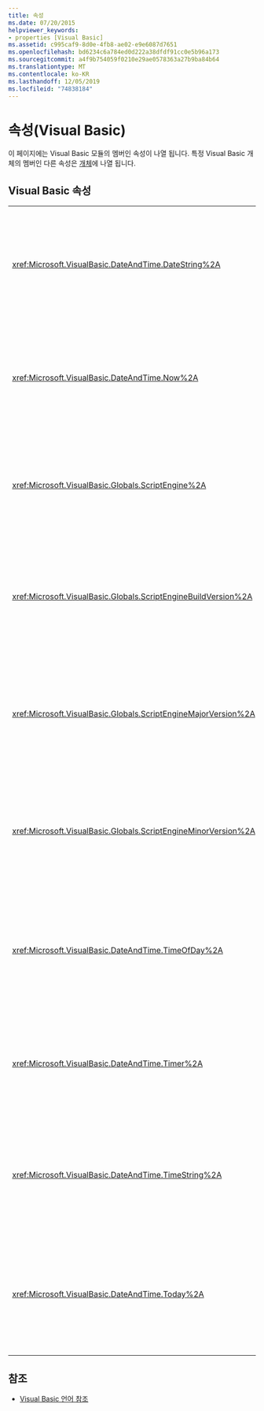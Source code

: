 ```yaml
---
title: 속성
ms.date: 07/20/2015
helpviewer_keywords:
- properties [Visual Basic]
ms.assetid: c995caf9-8d0e-4fb8-ae02-e9e6087d7651
ms.openlocfilehash: bd6234c6a784ed0d222a38dfdf91cc0e5b96a173
ms.sourcegitcommit: a4f9b754059f0210e29ae0578363a27b9ba84b64
ms.translationtype: MT
ms.contentlocale: ko-KR
ms.lasthandoff: 12/05/2019
ms.locfileid: "74838184"
---
```

# <a name="properties-visual-basic"></a>속성(Visual Basic)

이 페이지에는 Visual Basic 모듈의 멤버인 속성이 나열 됩니다. 특정 Visual Basic 개체의 멤버인 다른 속성은 [개체](../../visual-basic/language-reference/objects/index.md)에 나열 됩니다.  
  
## <a name="visual-basic-properties"></a>Visual Basic 속성  
  
|||  
|---|---|  
|<xref:Microsoft.VisualBasic.DateAndTime.DateString%2A>|설정 하거나 반환을 `String` 시스템의 현재 날짜를 나타내는 값입니다.|  
|<xref:Microsoft.VisualBasic.DateAndTime.Now%2A>|반환 된 `Date` 시스템에 따라 시간과 현재 날짜를 포함 하는 값입니다.|  
|<xref:Microsoft.VisualBasic.Globals.ScriptEngine%2A>|반환 된 `String` 에서 현재 사용 중인 런타임을 나타내는입니다.|  
|<xref:Microsoft.VisualBasic.Globals.ScriptEngineBuildVersion%2A>|반환을 `Integer` 에서 현재 사용 중인 런타임의 빌드 버전 번호를 포함 합니다.|  
|<xref:Microsoft.VisualBasic.Globals.ScriptEngineMajorVersion%2A>|반환을 `Integer` 에서 현재 사용 중인 런타임의 주 버전 번호를 포함 합니다.|  
|<xref:Microsoft.VisualBasic.Globals.ScriptEngineMinorVersion%2A>|반환을 `Integer` 에서 현재 사용 중인 런타임의 부 버전 번호를 포함 합니다.|  
|<xref:Microsoft.VisualBasic.DateAndTime.TimeOfDay%2A>|설정 하거나 반환을 `Date` 시스템의 현재 시간을 포함 하는 값입니다.|  
|<xref:Microsoft.VisualBasic.DateAndTime.Timer%2A>|반환 된 `Double` 자정 이후 경과 된 시간 (초) 수를 나타내는 값입니다.|  
|<xref:Microsoft.VisualBasic.DateAndTime.TimeString%2A>|설정 하거나 반환을 `String` 시스템의 현재 시간을 나타내는 값입니다.|  
|<xref:Microsoft.VisualBasic.DateAndTime.Today%2A>|설정 하거나 반환을 `Date` 시스템의 현재 날짜를 포함 하는 값입니다.|  
  
## <a name="see-also"></a>참조

- [Visual Basic 언어 참조](../../visual-basic/language-reference/index.md)
